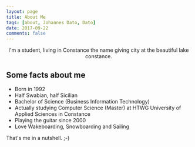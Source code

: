 ```yaml
---
layout: page
title: About Me
tags: [about, Johannes Dato, Dato]
date: 2017-09-22
comments: false
---
```

    
<center>I'm a student, living in Constance the name giving city at the beautiful lake constance.</center>

## Some facts about me
* Born in 1992
* Half Swabian, half Sicilian
* Bachelor of Science (Business Information Technology)
* Actually studying Computer Science (Master) at HTWG University of Applied Sciences in Constance
* Playing the guitar since 2000
* Love Wakeboarding, Snowboarding and Sailing

That's me in a nutshell. ;-)